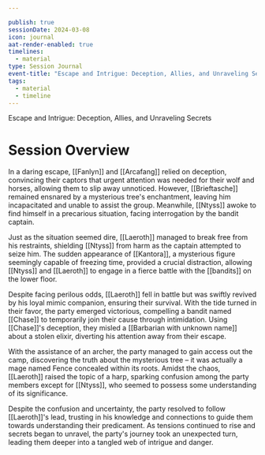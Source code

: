 ```yaml
---

publish: true
sessionDate: 2024-03-08
icon: journal
aat-render-enabled: true
timelines:
  - material
type: Session Journal
event-title: "Escape and Intrigue: Deception, Allies, and Unraveling Secrets"
tags:
  - material
  - timeline
---
```

<span 
	  class='ob-timelines' 
	  data-date='02-01-1052' 
	  data-title='Session 2' 
	  data-class='pink' 
	  data-type='range' 
	  data-end='03-01-1052'> 
	  Escape and Intrigue: Deception, Allies, and Unraveling Secrets
</span>


# Session Overview

In a daring escape, [[Fanlyn]] and [[Arcafang]] relied on deception, convincing their captors that urgent attention was needed for their wolf and horses, allowing them to slip away unnoticed. However, [[Brieftasche]] remained ensnared by a mysterious tree's enchantment, leaving him incapacitated and unable to assist the group. Meanwhile, [[Ntyss]] awoke to find himself in a precarious situation, facing interrogation by the bandit captain.

Just as the situation seemed dire, [[Laeroth]] managed to break free from his restraints, shielding [[Ntyss]] from harm as the captain attempted to seize him. The sudden appearance of [[Kantora]], a mysterious figure seemingly capable of freezing time, provided a crucial distraction, allowing [[Ntyss]] and [[Laeroth]] to engage in a fierce battle with the [[bandits]] on the lower floor.

Despite facing perilous odds, [[Laeroth]] fell in battle but was swiftly revived by his loyal mimic companion, ensuring their survival. With the tide turned in their favor, the party emerged victorious, compelling a bandit named [[Chase]] to temporarily join their cause through intimidation. Using [[Chase]]'s deception, they misled a [[Barbarian with unknown name]] about a stolen elixir, diverting his attention away from their escape.

With the assistance of an archer, the party managed to gain access out the camp, discovering the truth about the mysterious tree – it was actually a mage named Fence concealed within its roots. Amidst the chaos, [[Laeroth]] raised the topic of a harp, sparking confusion among the party members except for [[Ntyss]], who seemed to possess some understanding of its significance.

Despite the confusion and uncertainty, the party resolved to follow [[Laeroth]]'s lead, trusting in his knowledge and connections to guide them towards understanding their predicament. As tensions continued to rise and secrets began to unravel, the party's journey took an unexpected turn, leading them deeper into a tangled web of intrigue and danger.
